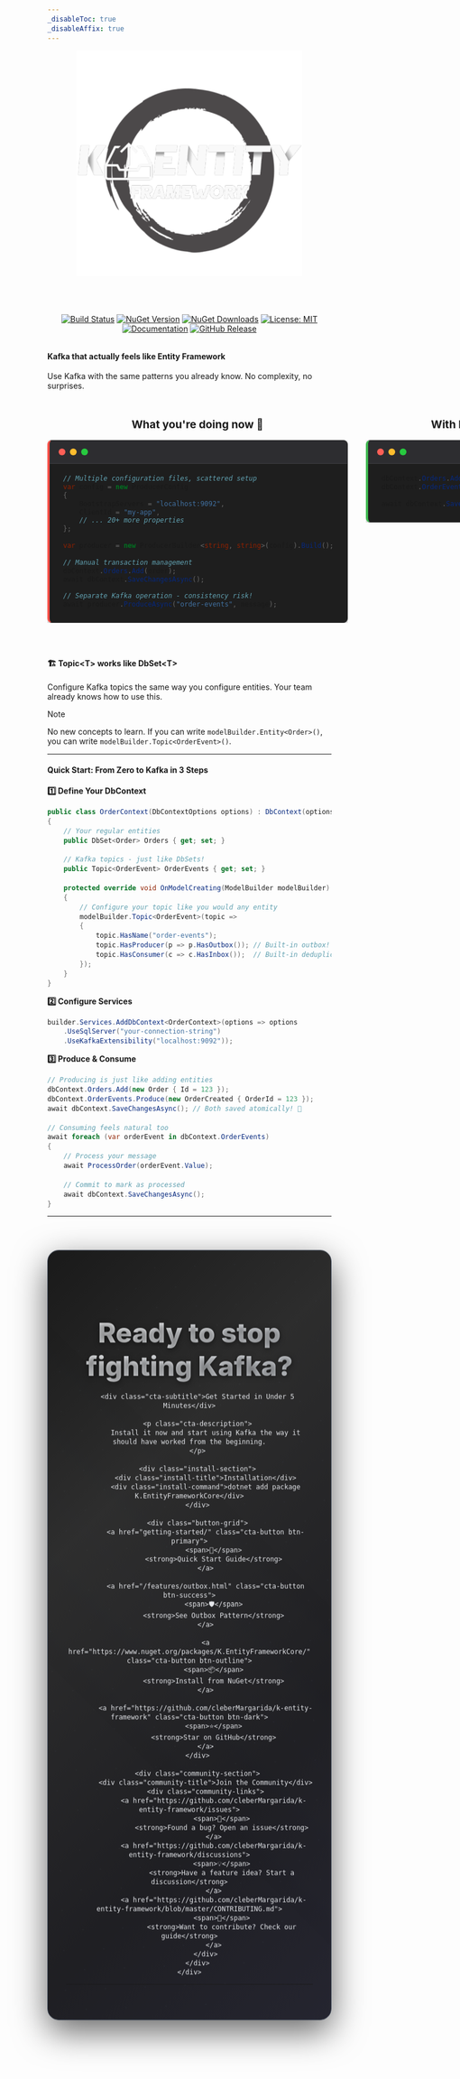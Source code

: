 ```yaml
---
_disableToc: true
_disableAffix: true
---
```


<div align="center">
  <img src="images/logo-full.png" alt="K.EntityFrameworkCore Logo" style="max-width: 400px; margin-bottom: 2rem;">
</div>
<div align="center" style="margin: 2rem 0;">

[![Build Status](https://github.com/cleberMargarida/k-entity-framework/actions/workflows/dotnet.yml/badge.svg)](https://github.com/cleberMargarida/k-entity-framework/actions/workflows/dotnet.yml)
[![NuGet Version](https://img.shields.io/nuget/v/K.EntityFrameworkCore.svg)](https://www.nuget.org/packages/K.EntityFrameworkCore/)
[![NuGet Downloads](https://img.shields.io/nuget/dt/K.EntityFrameworkCore.svg)](https://www.nuget.org/packages/K.EntityFrameworkCore/)
[![License: MIT](https://img.shields.io/badge/License-MIT-yellow.svg)](https://opensource.org/licenses/MIT)
[![Documentation](https://img.shields.io/badge/docs-GitHub%20Pages-blue)](https://cleberMargarida.github.io/k-entity-framework/)
[![GitHub Release](https://img.shields.io/github/v/release/cleberMargarida/k-entity-framework)](https://github.com/cleberMargarida/k-entity-framework/releases/latest)

</div>

#### **Kafka that actually feels like Entity Framework**
Use Kafka with the same patterns you already know. No complexity, no surprises.

<style>
.ide-comparison {
    display: grid;
    grid-template-columns: 1fr 1fr;
    gap: 2rem;
    margin: 3rem 0;
}

.ide-comparison h3 {
    margin: 0 0 1rem 0;
    text-align: center;
    font-size: 1.2rem;
}

.problem-title {
    color: #f85149;
}

.solution-title {
    color: #3fb950;
}

/* Transform the next code block into an IDE window */
.ide-comparison pre {
    position: relative;
    background: #1e1e1e !important;
    border: 1px solid #333 !important;
    border-radius: 8px !important;
    overflow: hidden !important;
    box-shadow: 0 8px 25px rgba(0, 0, 0, 0.3) !important;
    transition: transform 0.3s ease, box-shadow 0.3s ease;
    margin: 0 !important;
}

.ide-comparison pre:hover {
    transform: translateY(-3px);
    box-shadow: 0 12px 35px rgba(0, 0, 0, 0.4) !important;
}

/* Add window controls */
.ide-comparison pre::before {
    content: "";
    position: absolute;
    top: 0;
    left: 0;
    right: 0;
    height: 40px;
    background: #2d2d30;
    border-bottom: 1px solid #3e3e42;
    z-index: 1;
}

/* Add window control buttons */
.ide-comparison pre::after {
    content: "";
    position: absolute;
    top: 14px;
    left: 16px;
    width: 12px;
    height: 12px;
    background: #ff5f56;
    border-radius: 50%;
    box-shadow: 20px 0 0 #ffbd2e, 40px 0 0 #27ca3f;
    z-index: 2;
}

/* Adjust code content to account for header */
.ide-comparison code {
    display: block;
    padding-top: 60px !important;
    padding-left: 1.5rem !important;
    padding-right: 1.5rem !important;
    padding-bottom: 1.5rem !important;
    background: transparent !important;
    font-family: 'Consolas', 'Monaco', 'Lucida Console', monospace !important;
}

/* Problem window styling */
.ide-comparison .problem-side pre {
    border-left: 4px solid #f85149 !important;
}

/* Solution window styling */
.ide-comparison .solution-side pre {
    border-left: 4px solid #3fb950 !important;
}

/* Make it responsive */
@media (max-width: 768px) {
    .ide-comparison {
        grid-template-columns: 1fr;
        gap: 1rem;
    }
}

.section-title {
    text-align: center;
    font-size: 2.5rem;
    font-weight: 700;
    background: linear-gradient(135deg, #f97316 0%, #ef4444 50%, #dc2626 100%);
    -webkit-background-clip: text;
    -webkit-text-fill-color: transparent;
    background-clip: text;
    margin: 3rem 0 2rem 0;
}
</style>

<div class="ide-comparison">
<div class="problem-side">

### What you're doing now 😤

```csharp
// Multiple configuration files, scattered setup
var config = new ProducerConfig
{
    BootstrapServers = "localhost:9092",
    ClientId = "my-app",
    // ... 20+ more properties
};

var producer = new ProducerBuilder<string, string>(config).Build();

// Manual transaction management
dbContext.Orders.Add(order);
await dbContext.SaveChangesAsync();
    
// Separate Kafka operation - consistency risk!
await producer.ProduceAsync("order-events", message);
```

</div>
<div class="solution-side">

### With K.EntityFrameworkCore ✨

```csharp
dbContext.Orders.Add(new Order { Id = 123 });
dbContext.OrderEvents.Produce(new OrderCreated { OrderId = 123 });

await dbContext.SaveChangesAsync(); // 🎉 Both computed!
```

</div>
</div>

#### **🏗️ Topic&lt;T&gt; works like DbSet&lt;T&gt;**
Configure Kafka topics the same way you configure entities. Your team already knows how to use this.

> [!NOTE]
> No new concepts to learn. If you can write `modelBuilder.Entity<Order>()`, you can write `modelBuilder.Topic<OrderEvent>()`.

</div>

</div>

---

#### **Quick Start: From Zero to Kafka in 3 Steps**

**1️⃣ Define Your DbContext**
```csharp
public class OrderContext(DbContextOptions options) : DbContext(options)
{
    // Your regular entities
    public DbSet<Order> Orders { get; set; }
    
    // Kafka topics - just like DbSets!
    public Topic<OrderEvent> OrderEvents { get; set; }
    
    protected override void OnModelCreating(ModelBuilder modelBuilder)
    {
        // Configure your topic like you would any entity
        modelBuilder.Topic<OrderEvent>(topic =>
        {
            topic.HasName("order-events");
            topic.HasProducer(p => p.HasOutbox()); // Built-in outbox!
            topic.HasConsumer(c => c.HasInbox());  // Built-in deduplication!
        });
    }
}
```

**2️⃣ Configure Services**
```csharp
builder.Services.AddDbContext<OrderContext>(options => options
    .UseSqlServer("your-connection-string")
    .UseKafkaExtensibility("localhost:9092"));
```

**3️⃣ Produce & Consume**
```csharp
// Producing is just like adding entities
dbContext.Orders.Add(new Order { Id = 123 });
dbContext.OrderEvents.Produce(new OrderCreated { OrderId = 123 });
await dbContext.SaveChangesAsync(); // Both saved atomically! 🎉

// Consuming feels natural too
await foreach (var orderEvent in dbContext.OrderEvents)
{
    // Process your message
    await ProcessOrder(orderEvent.Value);
    
    // Commit to mark as processed
    await dbContext.SaveChangesAsync();
}
```

---

<style>
.cta-section {
    position: relative;
    margin: 4rem 0;
    padding: 3rem 2rem;
    background: linear-gradient(135deg, #1a1a1a 0%, #2d2d2d 30%, #1f1f23 70%, #252530 100%);
    border-radius: 20px;
    box-shadow: 0 20px 60px rgba(0, 0, 0, 0.6);
    text-align: center;
    color: #e5e7eb;
    overflow: hidden;
    animation: gentle-float 6s ease-in-out infinite;
    border: 1px solid #374151;
}

/* Animated background elements */
.cta-section::before {
    content: "";
    position: absolute;
    top: -50%;
    left: -50%;
    width: 200%;
    height: 200%;
    background: radial-gradient(circle, rgba(75,85,99,0.1) 1px, transparent 1px);
    background-size: 50px 50px;
    animation: drift 20s linear infinite;
    z-index: 0;
}

.cta-section::after {
    content: "";
    position: absolute;
    top: 0;
    left: 0;
    right: 0;
    bottom: 0;
    background: linear-gradient(45deg, transparent 30%, rgba(156,163,175,0.05) 50%, transparent 70%);
    animation: shimmer 3s ease-in-out infinite;
    z-index: 0;
}

.cta-content {
    position: relative;
    z-index: 1;
}

.cta-title {
    font-size: 3rem;
    font-weight: 800;
    margin-bottom: 1rem;
    text-shadow: 0 2px 10px rgba(0,0,0,0.5);
    background: linear-gradient(135deg, #f9fafb 0%, #d1d5db 100%);
    -webkit-background-clip: text;
    -webkit-text-fill-color: transparent;
    background-clip: text;
}

.cta-subtitle {
    font-size: 1.3rem;
    margin-bottom: 1rem;
    opacity: 0.95;
    font-weight: 600;
}

.cta-description {
    font-size: 1.1rem;
    margin-bottom: 2rem;
    opacity: 0.9;
    max-width: 600px;
    margin-left: auto;
    margin-right: auto;
    line-height: 1.6;
}

.install-section {
    background: rgba(17,24,39,0.5);
    border-radius: 12px;
    padding: 1.5rem;
    margin: 2rem 0;
    backdrop-filter: blur(10px);
    border: 1px solid rgba(75,85,99,0.3);
}

.install-title {
    font-size: 1.2rem;
    margin-bottom: 1rem;
    font-weight: 600;
}

.install-command {
    background: #0f172a;
    color: #10b981;
    padding: 1rem 1.5rem;
    border-radius: 8px;
    font-family: 'Consolas', 'Monaco', 'Lucida Console', monospace;
    font-size: 1rem;
    border: 1px solid #1f2937;
    display: inline-block;
    position: relative;
    box-shadow: 0 4px 15px rgba(0,0,0,0.4);
    animation: code-glow 2s ease-in-out infinite alternate;
}

.button-grid {
    display: grid;
    grid-template-columns: repeat(auto-fit, minmax(200px, 1fr));
    gap: 1rem;
    margin: 2rem 0;
    max-width: 800px;
    margin-left: auto;
    margin-right: auto;
}

.cta-button {
    display: flex;
    align-items: center;
    justify-content: center;
    gap: 0.5rem;
    padding: 1rem 1.5rem;
    text-decoration: none;
    border-radius: 12px;
    font-weight: 600;
    font-size: 0.95rem;
    transition: all 0.3s ease;
    position: relative;
    overflow: hidden;
    box-shadow: 0 4px 15px rgba(0,0,0,0.2);
}

.cta-button::before {
    content: "";
    position: absolute;
    top: 0;
    left: -100%;
    width: 100%;
    height: 100%;
    background: linear-gradient(90deg, transparent, rgba(156,163,175,0.2), transparent);
    transition: left 0.5s ease;
}

.cta-button:hover::before {
    left: 100%;
}

.cta-button:hover {
    transform: translateY(-2px);
    box-shadow: 0 8px 25px rgba(0,0,0,0.3);
}

.btn-primary {
    background: #374151;
    color: #f9fafb;
    border: 1px solid #4b5563;
}

.btn-success {
    background: #065f46;
    color: #d1fae5;
    border: 1px solid #047857;
}

.btn-outline {
    background: transparent;
    color: #e5e7eb;
    border: 2px solid #6b7280;
}

.btn-dark {
    background: #111827;
    color: #f3f4f6;
    border: 1px solid #1f2937;
}

.community-section {
    margin-top: 2rem;
    padding-top: 2rem;
    border-top: 1px solid rgba(75,85,99,0.3);
}

.community-title {
    font-size: 1.3rem;
    margin-bottom: 1.5rem;
    font-weight: 600;
}

.community-links {
    display: flex;
    flex-wrap: wrap;
    justify-content: center;
    gap: 2rem;
    font-size: 1rem;
}

.community-links a {
    color: #d1d5db;
    text-decoration: none;
    opacity: 0.9;
    transition: all 0.3s ease;
    display: flex;
    align-items: center;
    gap: 0.5rem;
}

.community-links a:hover {
    opacity: 1;
    transform: translateY(-1px);
    text-shadow: 0 2px 8px rgba(156,163,175,0.3);
    color: #f3f4f6;
}

/* Animations */
@keyframes gentle-float {
    0%, 100% { transform: translateY(0px); }
    50% { transform: translateY(-5px); }
}

@keyframes drift {
    0% { transform: translate(0, 0) rotate(0deg); }
    100% { transform: translate(-50px, -50px) rotate(360deg); }
}

@keyframes shimmer {
    0%, 100% { opacity: 0; }
    50% { opacity: 1; }
}

@keyframes code-glow {
    0% { box-shadow: 0 4px 15px rgba(0,255,136,0.2); }
    100% { box-shadow: 0 4px 25px rgba(0,255,136,0.4); }
}

/* Responsive */
@media (max-width: 768px) {
    .cta-section {
        margin: 2rem 1rem;
        padding: 2rem 1rem;
    }
    
    .cta-title {
        font-size: 2rem;
    }
    
    .button-grid {
        grid-template-columns: 1fr;
        gap: 0.8rem;
    }
    
    .community-links {
        flex-direction: column;
        gap: 1rem;
    }
}
</style>

<div class="cta-section">
    <div class="cta-content">
        <h2 class="cta-title">Ready to stop fighting Kafka?</h2>
        
        <div class="cta-subtitle">Get Started in Under 5 Minutes</div>
        
        <p class="cta-description">
            Install it now and start using Kafka the way it should have worked from the beginning.
        </p>
        
        <div class="install-section">
            <div class="install-title">Installation</div>
            <div class="install-command">dotnet add package K.EntityFrameworkCore</div>
        </div>
        
        <div class="button-grid">
            <a href="getting-started/" class="cta-button btn-primary">
                <span>📖</span>
                <strong>Quick Start Guide</strong>
            </a>
            
            <a href="/features/outbox.html" class="cta-button btn-success">
                <span>🛡️</span>
                <strong>See Outbox Pattern</strong>
            </a>
            
            <a href="https://www.nuget.org/packages/K.EntityFrameworkCore/" class="cta-button btn-outline">
                <span>📦</span>
                <strong>Install from NuGet</strong>
            </a>
            
            <a href="https://github.com/cleberMargarida/k-entity-framework" class="cta-button btn-dark">
                <span>⭐</span>
                <strong>Star on GitHub</strong>
            </a>
        </div>
        
        <div class="community-section">
            <div class="community-title">Join the Community</div>
            <div class="community-links">
                <a href="https://github.com/cleberMargarida/k-entity-framework/issues">
                    <span>🐛</span>
                    <strong>Found a bug? Open an issue</strong>
                </a>
                <a href="https://github.com/cleberMargarida/k-entity-framework/discussions">
                    <span>💡</span>
                    <strong>Have a feature idea? Start a discussion</strong>
                </a>
                <a href="https://github.com/cleberMargarida/k-entity-framework/blob/master/CONTRIBUTING.md">
                    <span>🤝</span>
                    <strong>Want to contribute? Check our guide</strong>
                </a>
            </div>
        </div>
    </div>
</div>

---
